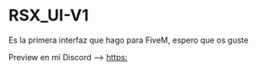 # RSX_UI-V1
Es la primera interfaz que hago para FiveM, espero que os guste


Preview en mi Discord --> [https:](https://dsc.gg/r_scripts)
